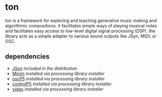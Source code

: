 # ton

ton is a framework for exploring and teaching generative music making and algorithmic compositions. it facilitates simple ways of playing musical notes and facilitates easy access to low-level digital signal processing (DSP). the library acts as a simple adapter to various sound outputs like JSyn, MIDI, or OSC. 

## dependencies

- [JSyn](https://github.com/philburk/jsyn/) *included in the distribution*
- [Minim](http://code.compartmental.net/tools/minim/) *installed via processing library installer*
- [oscP5](http://sojamo.de/code/) *installed via processing library installer*
- [controlP5](http://sojamo.de/code/) *installed via processing library installer*
- [video](https://processing.org/reference/libraries/video/) *installed via processing library installer* 

